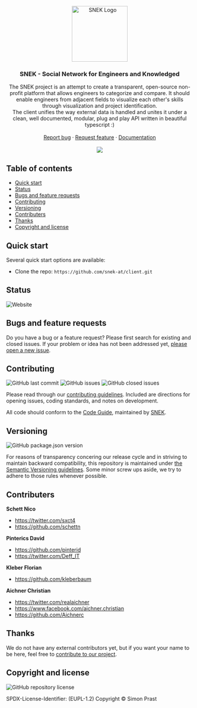 <p align="center">
  <a href="https://snek.at/" target="_blank" rel="noopener noreferrer">
    <img src="https://avatars2.githubusercontent.com/u/55870326?s=400&u=c6c7f06305ddc94747d474850fde7b2044f53838&v=4" alt="SNEK Logo" height="150">
  </a>
</p>

<h3 align="center">SNEK - Social Network for Engineers and Knowledged</h3>
<p align="center">
The SNEK project is an attempt to create a transparent, open-source non-profit platform that allows engineers to categorize and compare. It should enable engineers from adjacent fields to visualize each other's skills through visualization and project identification.
  <br>
The client unifies the way external data is handled and unites it under a clean, well documented, modular, plug and play API written in beautiful typescript :)
  <br>
  <br>
  <a href="https://github.com/snek-at/client/issues/new?template=bug_report.md">Report bug</a>
  ·
  <a href="https://github.com/snek-at/client/issues/new?template=feature_request.md">Request feature</a>
  ·
  <a href="https://www.overleaf.com/read/bcxwhwbhrmps">Documentation</a>
  <br>
  <br>
  <a href="https://www.codacy.com/app/kleberbaum/client">
    <img src="https://api.codacy.com/project/badge/Grade/20d80a1790c44c90a3376e77d34a99ff" />
  </a>
</p>

## Table of contents

-   [Quick start](#quick-start)
-   [Status](#status)
-   [Bugs and feature requests](#bugs-and-feature-requests)
-   [Contributing](#contributing)
-   [Versioning](#versioning)
-   [Contributers](#contributers)
-   [Thanks](#thanks)
-   [Copyright and license](#copyright-and-license)

## [](#quick-start)Quick start

Several quick start options are available:

-   Clone the repo: `https://github.com/snek-at/client.git`

## [](#status)Status

![Website](https://img.shields.io/website/https/snek.at?label=website)

## [](#bug-and-feature-requests)Bugs and feature requests

Do you have a bug or a feature request? Please first search for existing and closed issues. If your problem or idea has
not been addressed yet, [please open a new issue](https://github.com/snek-at/client/issues/new/choose).

## [](#contributing)Contributing

![GitHub last commit](https://img.shields.io/github/last-commit/snek-at/client)
![GitHub issues](https://img.shields.io/github/issues-raw/snek-at/client)
![GitHub closed issues](https://img.shields.io/github/issues-closed-raw/snek-at/client?color=green)

Please read through our
[contributing guidelines](https://github.com/snek-at/client/blob/master/CONTRIBUTING.md). Included are
directions for opening issues, coding standards, and notes on development.

All code should conform to the [Code Guide](https://github.com/snek-at/tonic/blob/master/STYLE_GUIDE.md), maintained by
[SNEK](https://github.com/snek-at).

## [](#versioning)Versioning

![GitHub package.json version](https://img.shields.io/github/package-json/v/snek-at/client)

For reasons of transparency concering our release cycle and in striving to maintain backward compatibility, this
repository is maintained under [the Semantic Versioning guidelines](https://semver.org/). Some minor screw ups
aside, we try to adhere to those rules whenever possible.

## [](#contributers)Contributers

**Schett Nico**

-   <https://twitter.com/sxct4>
-   <https://github.com/schettn>

**Pinterics David**

-   <https://github.com/pinterid>
-   <https://twitter.com/Deff_IT>

**Kleber Florian**

-   <https://github.com/kleberbaum>

**Aichner Christian**

-   <https://twitter.com/realaichner>
-   <https://www.facebook.com/aichner.christian>
-   <https://github.com/Aichnerc>

## [](#thanks)Thanks

We do not have any external contributors yet, but if you want your name to be here, feel free
to [contribute to our project](#contributing).

## [](#copyright-and-license)Copyright and license

![GitHub repository license](https://img.shields.io/badge/license-EUPL--1.2-blue)

SPDX-License-Identifier: (EUPL-1.2)
Copyright © Simon Prast
